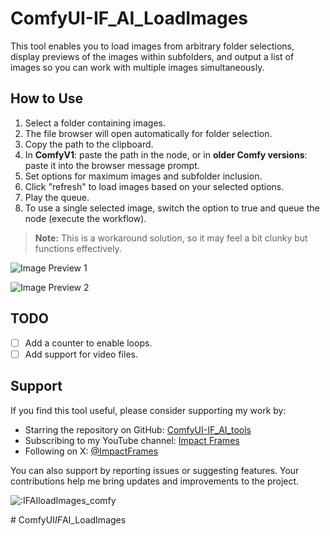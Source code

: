# ComfyUI-IF_AI_LoadImages

This tool enables you to load images from arbitrary folder selections, display previews of the images within subfolders, and output a list of images so you can work with multiple images simultaneously.

## How to Use

1. Select a folder containing images.
2. The file browser will open automatically for folder selection.
3. Copy the path to the clipboard.
4. In **ComfyV1**: paste the path in the node, or in **older Comfy versions**: paste it into the browser message prompt.
5. Set options for maximum images and subfolder inclusion.
6. Click "refresh" to load images based on your selected options.
7. Play the queue.
8. To use a single selected image, switch the option to true and queue the node (execute the workflow).

> **Note:** This is a workaround solution, so it may feel a bit clunky but functions effectively.

![Image Preview 1](https://github.com/user-attachments/assets/55c67132-f7f5-4755-afef-7f9d5679c1d0)

![Image Preview 2](https://github.com/user-attachments/assets/e2f466f1-806d-41fb-859f-fb4af3226c43)

## TODO
- [ ] Add a counter to enable loops.
- [ ] Add support for video files.

## Support

If you find this tool useful, please consider supporting my work by:

- Starring the repository on GitHub: [ComfyUI-IF_AI_tools](https://github.com/if-ai/ComfyUI-IF_AI_tools)
- Subscribing to my YouTube channel: [Impact Frames](https://youtube.com/@impactframes?si=DrBu3tOAC2-YbEvc)
- Following on X: [@ImpactFrames](https://x.com/ImpactFramesX)

You can also support by reporting issues or suggesting features. Your contributions help me bring updates and improvements to the project.

<img src="https://count.getloli.com/get/@IFAIloadImages_comfy?theme=moebooru" alt=":IFAIloadImages_comfy" />




#   C o m f y U I _ I F _ A I _ L o a d I m a g e s 
 
 
